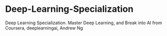 # Deep-Learning-Specialization
Deep Learning Specialization. Master Deep Learning, and Break into AI from Coursera, deeplearningai, Andrew Ng
